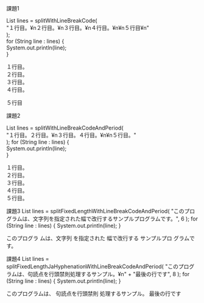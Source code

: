 課題1  

List<String> lines = splitWithLineBreakCode(  
    "１行目。¥n２行目。¥n３行目。¥n４行目。¥n¥n５行目¥n"  
);  
for (String line : lines) {  
    System.out.println(line);  
} 

１行目。  
２行目。  
３行目。  
４行目。 
   
５行目  

課題2  

List<String> lines = splitWithLineBreakCodeAndPeriod(  
    "１行目。２行目。¥n３行目。４行目。¥n¥n５行目。"  
);
for (String line : lines) {  
    System.out.println(line);  
}  

１行目。  
２行目。  
３行目。  
４行目。  
５行目。  


課題3
List<String> lines = splitFixedLengthWithLineBreakCodeAndPeriod(
    "このプログラムは、文字列を指定された幅で改行するサンプルプログラムです。",
    6
);
for (String line : lines) {
    System.out.println(line);
}

このプログラ
ムは、文字列
を指定された
幅で改行する
サンプルプロ
グラムです。

課題4
List<String> lines =
    splitFixedLengthJaHyphenationWithLineBreakCodeAndPeriod(
        "このプログラムは、句読点を行頭禁則処理するサンプル。¥n"
        + "最後の行です",
        8
    );
for (String line : lines) {
    System.out.println(line);
}

このプログラムは、
句読点を行頭禁則
処理するサンプル。
最後の行です